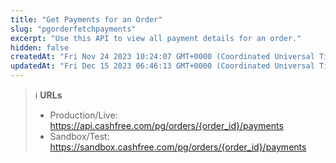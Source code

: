 ```yaml
---
title: "Get Payments for an Order"
slug: "pgorderfetchpayments"
excerpt: "Use this API to view all payment details for an order."
hidden: false
createdAt: "Fri Nov 24 2023 10:24:07 GMT+0000 (Coordinated Universal Time)"
updatedAt: "Fri Dec 15 2023 06:46:13 GMT+0000 (Coordinated Universal Time)"
---
```

> ℹ️ **URLs**
> 
> - Production/Live: <https://api.cashfree.com/pg/orders/{order_id}/payments>
> - Sandbox/Test: <https://sandbox.cashfree.com/pg/orders/{order_id}/payments>
